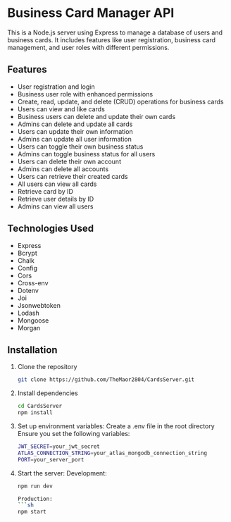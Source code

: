 # Business Card Manager API

This is a Node.js server using Express to manage a database of users and business cards. It includes features like user registration, business card management, and user roles with different permissions.

## Features
- User registration and login
- Business user role with enhanced permissions
- Create, read, update, and delete (CRUD) operations for business cards
- Users can view and like cards
- Business users can delete and update their own cards
- Admins can delete and update all cards
- Users can update their own information
- Admins can update all user information
- Users can toggle their own business status
- Admins can toggle business status for all users
- Users can delete their own account
- Admins can delete all accounts
- Users can retrieve their created cards
- All users can view all cards
- Retrieve card by ID
- Retrieve user details by ID
- Admins can view all users

## Technologies Used
- Express
- Bcrypt
- Chalk
- Config
- Cors
- Cross-env
- Dotenv
- Joi
- Jsonwebtoken
- Lodash
- Mongoose
- Morgan

## Installation

1. Clone the repository
   ```sh
   git clone https://github.com/TheMaor2804/CardsServer.git

2. Install dependencies
    ```sh
    cd CardsServer
    npm install

3. Set up environment variables:
    Create a .env file in the root directory
    Ensure you set the following variables:
    ```sh
    JWT_SECRET=your_jwt_secret
    ATLAS_CONNECTION_STRING=your_atlas_mongodb_connection_string
    PORT=your_server_port

4. Start the server:
    Development:
    ```sh
    npm run dev

    Production:
    ```sh
    npm start